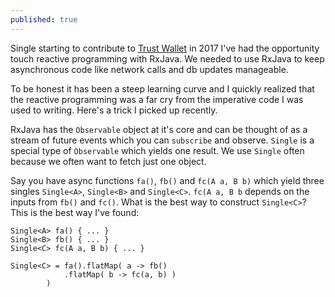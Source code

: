 ```yaml
---
published: true
---
```

Single starting to contribute to [Trust Wallet](trustwalletapp.com) in 2017 I've had the opportunity touch reactive programming with RxJava. We needed to use RxJava to keep asynchronous code like network calls and db updates manageable.

To be honest it has been a steep learning curve and I quickly realized that the reactive programming was a far cry from the imperative code I was used to writing. Here's a trick I picked up recently.

RxJava has the `Observable` object at it's core and can be thought of as a stream of future events which you can `subscribe` and observe. `Single` is a special type of `Observable` which yields one result. We use `Single` often because we often want to fetch just one object.

Say you have async functions `fa()`, `fb()` and `fc(A a, B b)` which yield three singles `Single<A>`, `Single<B>` and `Single<C>`. `fc(A a, B b` depends on the inputs from `fb()` and `fc()`. What is the best way to construct `Single<C>`? This is the best way I've found:

```
Single<A> fa() { ... }
Single<B> fb() { ... }
Single<C> fc(A a, B b) { ... }

Single<C> = fa().flatMap( a -> fb()
    		.flatMap( b -> fc(a, b) )
        )
```
